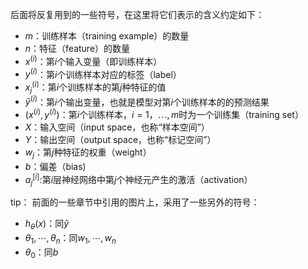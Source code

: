 后面将反复用到的一些符号，在这里将它们表示的含义约定如下：
* $m$：训练样本（training example）的数量
* $n$：特征（feature）的数量
* $x^{(i)}$：第$i$个输入变量（即训练样本）
* $y^{(i)}$：第$i$个训练样本对应的标签（label）
* $x^{(i)}_j$：第$i$个训练样本的第$j$种特征的值
* $\hat{y}^{(i)}$：第$i$个输出变量，也就是模型对第$i$个训练样本的的预测结果
* $(x^{(i)},y^{(i)})$：第$i$个训练样本，$i = 1，\cdots , m$时为一个训练集（training set）
* $X$：输入空间（input space，也称“样本空间”）
* $Y$：输出空间（output space，也称“标记空间”）
* $w_j$：第$j$种特征的权重（weight）
* $b$：偏差（bias)
* $a^{[i]}_j$:第$i$层神经网络中第$j$个神经元产生的激活（activation）
  
tip：
前面的一些章节中引用的图片上，采用了一些另外的符号：
* $h_{\theta}(x)$：同$\hat{y}$
* $\theta_1, \cdots, \theta_n$：同$w_1, \cdots, w_n$
* $\theta_0$：同$b$
